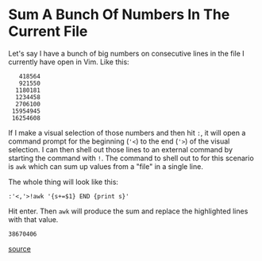 # Sum A Bunch Of Numbers In The Current File

Let's say I have a bunch of big numbers on consecutive lines in the file I
currently have open in Vim. Like this:

```
   418564
   921550
  1180181
  1234458
  2706100
 15954945
 16254608
```

If I make a visual selection of those numbers and then hit `:`, it will open a
command prompt for the beginning (`'<`) to the end (`'>`) of the visual
selection. I can then shell out those lines to an external command by starting
the command with `!`. The command to shell out to for this scenario is `awk`
which can sum up values from a "file" in a single line.

The whole thing will look like this:

```
:'<,'>!awk '{s+=$1} END {print s}'
```

Hit enter. Then `awk` will produce the sum and replace the highlighted lines
with that value.

```
38670406
```

[source](https://stackoverflow.com/a/450821)
